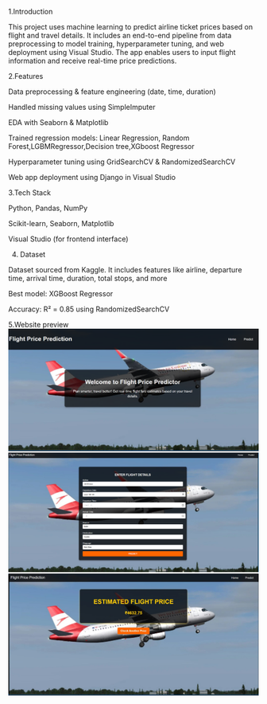 1.Introduction

This project uses machine learning to predict airline ticket prices based on flight and travel details. It includes an end-to-end pipeline from data preprocessing to model training, hyperparameter tuning, and web deployment using Visual Studio. The app enables users to input flight information and receive real-time price predictions.

2.Features

Data preprocessing & feature engineering (date, time, duration)

Handled missing values using SimpleImputer

EDA with Seaborn & Matplotlib

Trained regression models: Linear Regression, Random Forest,LGBMRegressor,Decision tree,XGboost Regressor

Hyperparameter tuning using GridSearchCV & RandomizedSearchCV

Web app deployment using Django in Visual Studio

3.Tech Stack

Python, Pandas, NumPy

Scikit-learn, Seaborn, Matplotlib

Visual Studio (for frontend interface)

4. Dataset
   
Dataset sourced from Kaggle. It includes features like airline, departure time, arrival time, duration, total stops, and more

 Best model: XGBoost Regressor

 Accuracy: R² = 0.85 using RandomizedSearchCV

5.Website preview
 ![Image Alt](https://github.com/karu012/airline_fare_prediction/blob/212e4a94722bdc585ab58734f7f22195f80b6198/Screenshot%202025-04-21%20201545.png)
![Image Alt](https://github.com/karu012/airline_fare_prediction/blob/91407e72a69d66e9976f07e93ddfafbfbe5ad7b2/Screenshot%202025-04-21%20201710.png)
![Image Alt](https://github.com/karu012/airline_fare_prediction/blob/2e207466aa0160f90e1e590311d0cdaa2ff59aed/Screenshot%202025-04-21%20201824.jpg)
